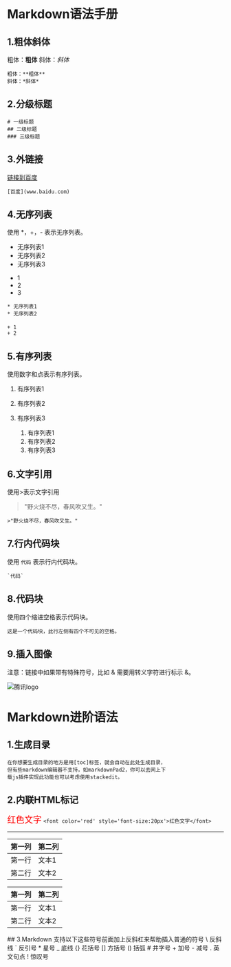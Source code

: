 # Markdown语法手册
## 1.粗体斜体
粗体：**粗体**
斜体：*斜体*

    粗体：**粗体**
    斜体：*斜体*
## 2.分级标题
    # 一级标题
    ## 二级标题
    ### 三级标题
## 3.外链接
[链接到百度](www.baidu.com)

    [百度](www.baidu.com)
## 4.无序列表
使用 *，+，- 表示无序列表。

* 无序列表1
* 无序列表2
* 无序列表3
+ 1
+ 2
+ 3

`* 无序列表1`<br/>
`* 无序列表2`<br/>    
`+ 1`<br/>
`+ 2`<br/>

## 5.有序列表
使用数字和点表示有序列表。
1. 有序列表1
2. 有序列表2
3. 有序列表3

    1. 有序列表1
    2. 有序列表2
    3. 有序列表3
## 6.文字引用
使用>表示文字引用
>"野火烧不尽，春风吹又生。"

    >"野火烧不尽，春风吹又生。"
## 7.行内代码块
使用 `代码` 表示行内代码块。

    `代码`
## 8.代码块
使用四个缩进空格表示代码块。

    这是一个代码块，此行左侧有四个不可见的空格。
## 9.插入图像
注意：链接中如果带有特殊符号，比如 & 需要用转义字符进行标示 \&。

![腾讯logo](http://img1.hao123.com/urlicon/6.340.png)
# Markdown进阶语法
## 1.生成目录
    在你想要生成目录的地方是用[toc]标签，就会自动在此处生成目录，
    但有些markdown编辑器不支持，如markdownPad2，你可以去网上下
    载js插件实现此功能也可以考虑使用stackedit。
## 2.内联HTML标记
<font color='red' style='font-size:20px'>红色文字</font>
`<font color='red' style='font-size:20px'>红色文字</font>`
<hr/>
<table>
    <thead>
        <tr>
            <th>第一列</th>
            <th>第二列</th>
        </tr>
    </thead>
    <tbody>
        <tr>
            <td>第一行</td>
            <td>文本1</td>
        </tr>
        <tr>
            <td>第二行</td>
            <td>文本2</td>
        </tr>
    </tbody>
</table>
    <table>
    <thead>
        <tr>
            <th>第一列</th>
            <th>第二列</th>
        </tr>
    </thead>
    <tbody>
        <tr>
            <td>第一行</td>
            <td>文本1</td>
        </tr>
        <tr>
            <td>第二行</td>
            <td>文本2</td>
        </tr>
    </tbody>
</table>
## 3.Markdown 支持以下这些符号前面加上反斜杠来帮助插入普通的符号
    \   反斜线
    `   反引号
    *   星号
    _   底线
    {}  花括号
    []  方括号
    ()  括弧
    #   井字号
    +   加号
    -   减号
    .   英文句点
    !   惊叹号